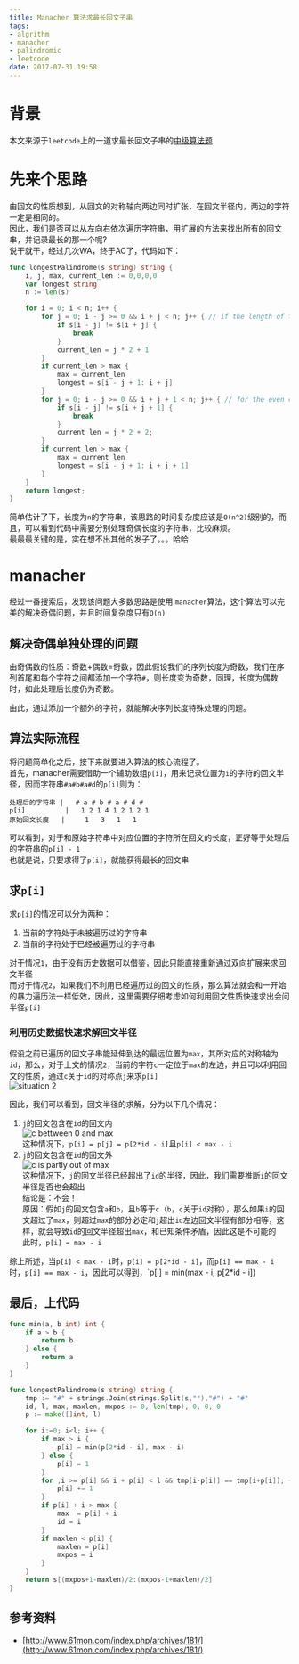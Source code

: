 ```yaml
---
title: Manacher 算法求最长回文子串
tags: 
- algrithm
- manacher
- palindromic
- leetcode
date: 2017-07-31 19:58
---
```

# 背景
本文来源于`leetcode`上的一道求最长回文子串的[中级算法题](https://leetcode.com/problems/longest-palindromic-substring)
# 先来个思路
由回文的性质想到，从回文的对称轴向两边同时扩张，在回文半径内，两边的字符一定是相同的。</br>
因此，我们是否可以从左向右依次遍历字符串，用扩展的方法来找出所有的回文串，并记录最长的那一个呢?</br>
说干就干，经过几次WA，终于AC了，代码如下：
```go
func longestPalindrome(s string) string {
    i, j, max, current_len := 0,0,0,0
    var longest string
    n := len(s)

    for i = 0; i < n; i++ {
        for j = 0; i - j >= 0 && i + j < n; j++ { // if the length of the palindrome is odd  
            if s[i - j] != s[i + j] {
                break
            }
            current_len = j * 2 + 1
        }
        if current_len > max {
            max = current_len
            longest = s[i - j + 1: i + j]
        }
        for j = 0; i - j >= 0 && i + j + 1 < n; j++ { // for the even case  
            if s[i - j] != s[i + j + 1] {
                break
            }
            current_len = j * 2 + 2;
        }
        if current_len > max {
            max = current_len
            longest = s[i - j + 1: i + j + 1]
        }
    }
    return longest;
}
```
简单估计了下，长度为`n`的字符串，该思路的时间复杂度应该是`O(n^2)`级别的，而且，可以看到代码中需要分别处理奇偶长度的字符串，比较麻烦。</br>
最最最关键的是，实在想不出其他的发子了。。。哈哈

# manacher
经过一番搜索后，发现该问题大多数思路是使用 `manacher`算法，这个算法可以完美的解决奇偶问题，并且时间复杂度只有`O(n)`

## 解决奇偶单独处理的问题
由奇偶数的性质：奇数+偶数=奇数，因此假设我们的序列长度为奇数，我们在序列首尾和每个字符之间都添加一个字符`#`，则长度变为奇数，同理，长度为偶数时，如此处理后长度仍为奇数。</br>

由此，通过添加一个额外的字符，就能解决序列长度特殊处理的问题。

## 算法实际流程
将问题简单化之后，接下来就要进入算法的核心流程了。</br>
首先，manacher需要借助一个辅助数组`p[i]`，用来记录位置为`i`的字符的回文半径，因而字符串`#a#b#a#d`的`p[i]`则为：
```
处理后的字符串 |   # a # b # a # d #
p[i]          |   1 2 1 4 1 2 1 2 1
原始回文长度   |     1   3   1   1
```
可以看到，对于和原始字符串中对应位置的字符所在回文的长度，正好等于处理后的字符串的`p[i] - 1`</br>
也就是说，只要求得了`p[i]`，就能获得最长的回文串

## 求`p[i]`
求`p[i]`的情况可以分为两种：
1. 当前的字符处于未被遍历过的字符串
1. 当前的字符处于已经被遍历过的字符串

对于情况`1`，由于没有历史数据可以借鉴，因此只能直接重新通过双向扩展来求回文半径</br>
而对于情况`2`，如果我们不利用已经遍历过的回文的性质，那么算法就会和一开始的暴力遍历法一样低效，因此，这里需要仔细考虑如何利用回文性质快速求出会问半径`p[i]`</br>

### 利用历史数据快速求解回文半径
假设之前已遍历的回文子串能延伸到达的最远位置为`max`，其所对应的对称轴为`id`，那么，对于上文的情况`2`，当前的字符`c`一定位于`max`的左边，并且可以利用回文的性质，通过`c`关于`id`的对称点`j`来求`p[i]`</br>
![situation 2](/images/manacher-1.png)

因此，我们可以看到，回文半径的求解，分为以下几个情况：
1. `j`的回文包含在`id`的回文内</br>
![c bettween 0 and max](/images/manacher-3.png)</br>
这种情况下，`p[i] = p[j] = p[2*id - i]`且`p[i] < max - i`
1. `j`的回文包含在`id`的回文外</br>
![c is partly out of max](/images/manacher-2.png)</br>
这种情况下，`j`的回文半径已经超出了`id`的半径，因此，我们需要推断`i`的回文半径是否也会超出</br>
结论是：不会！</br>
原因：假如`j`的回文包含`a`和`b`，且`b`等于`c`（`b`，`c`关于`id`对称），那么如果`i`的回文超过了`max`，则超过`max`的部分必定和`j`超出`id`左边回文半径有部分相等，这样，就会导致`id`的回文半径超出`max`，和已知条件矛盾，因此这是不可能的</br>
此时，`p[i] = max - i`

综上所述，当`p[i] < max - i`时，`p[i] = p[2*id - i]`，而`p[i] == max - i`时，`p[i] == max - i`，因此可以得到，`p[i] = min(max - i, p[2*id - i])

## 最后，上代码
```go
func min(a, b int) int {
    if a > b { 
        return b
    } else {
        return a
    }   
}

func longestPalindrome(s string) string {
    tmp := "#" + strings.Join(strings.Split(s,""),"#") + "#" 
    id, l, max, maxlen, mxpos := 0, len(tmp), 0, 0, 0
    p := make([]int, l)

    for i:=0; i<l; i++ {
        if max > i {
            p[i] = min(p[2*id - i], max - i)
        } else { 
            p[i] = 1
        }
        for ;i >= p[i] && i + p[i] < l && tmp[i-p[i]] == tmp[i+p[i]]; {
            p[i] += 1
        }
        if p[i] + i > max { 
            max  = p[i] + i
            id = i
        }
        if maxlen < p[i] {
            maxlen = p[i]
            mxpos = i
        }
    }
    return s[(mxpos+1-maxlen)/2:(mxpos-1+maxlen)/2]
}
```

## 参考资料
- [http://www.61mon.com/index.php/archives/181/](http://www.61mon.com/index.php/archives/181/)